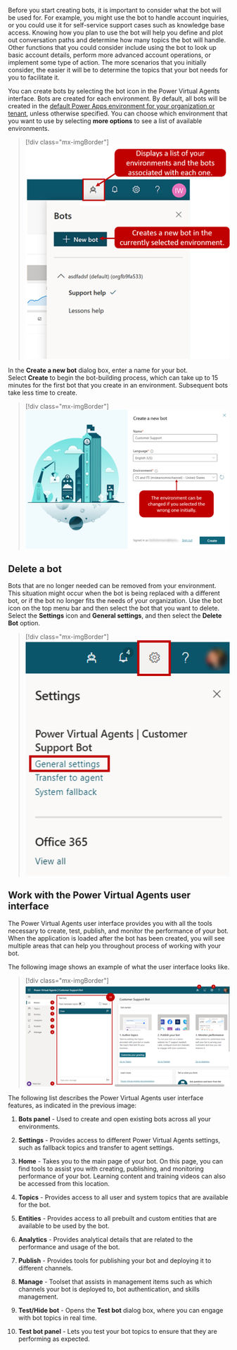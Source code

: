 Before you start creating bots, it is important to consider what the bot will be used for. For example, you might use the bot to handle account inquiries, or you could use it for self-service support cases such as knowledge base access. Knowing how you plan to use the bot will help you define and plot out conversation paths and determine how many topics the bot will handle. Other functions that you could consider include using the bot to look up basic account details, perform more advanced account operations, or implement some type of action. The more scenarios that you initially consider, the easier it will be to determine the topics that your bot needs for you to facilitate it.

You can create bots by selecting the bot icon in the Power Virtual Agents interface. Bots are created for each environment. By default, all bots will be created in the [default Power Apps environment for your organization or tenant](https://docs.microsoft.com/power-virtual-agents/environments-first-run-experience/?azure-portal=true), unless otherwise specified. You can choose which environment that you want to use by selecting **more options** to see a list of available environments.

> [!div class="mx-imgBorder"]
> [![New bot button and environment and bot association](../media/power-virtual-agents-3-1-ssm.png)](../media/power-virtual-agents-3-1-ssm.png#lightbox)

In the **Create a new bot** dialog box, enter a name for your bot. Select **Create** to begin the bot-building process, which can take up to 15 minutes for the first bot that you create in an environment. Subsequent bots take less time to create.

> [!div class="mx-imgBorder"]
> [![Screenshot of change environment for new bot creation.](../media/power-virtual-agents-3-3-ssm.png)](../media/power-virtual-agents-3-3-ssm.png#lightbox)

## Delete a bot

Bots that are no longer needed can be removed from your environment. This situation might occur when the bot is being replaced with a different bot, or if the bot no longer fits the needs of your organization. Use the bot icon on the top menu bar and then select the bot that you want to delete. Select the **Settings** icon and **General settings**, and then select the **Delete Bot** option.

> [!div class="mx-imgBorder"]
> [![Screenshot of general settings for deleting a bot.](../media/power-virtual-agents-3-2-ssm.png)](../media/power-virtual-agents-3-2-ssm.png#lightbox)

## Work with the Power Virtual Agents user interface

The Power Virtual Agents user interface provides you with all the tools necessary to create, test, publish, and monitor the performance of your bot. When the application is loaded after the bot has been created, you will see multiple areas that can help you throughout process of working with your bot.

The following image shows an example of what the user interface looks like.

> [!div class="mx-imgBorder"]
> [![Screenshot of user interface example process.](../media/power-virtual-agents-3-4-ssm.png)](../media/power-virtual-agents-3-4-ssm.png#lightbox)

The following list describes the Power Virtual Agents user interface features, as indicated in the previous image:

1.  **Bots panel** - Used to create and open existing bots across all your environments.

1.  **Settings** - Provides access to different Power Virtual Agents settings, such as fallback topics and transfer to agent settings.

1.  **Home** - Takes you to the main page of your bot. On this page, you can find tools to assist you with creating, publishing, and monitoring performance of your bot. Learning content and training videos can also be accessed from this location.

1.  **Topics** - Provides access to all user and system topics that are available for the bot.

1.  **Entities** - Provides access to all prebuilt and custom entities that are available to be used by the bot.

1.  **Analytics** - Provides analytical details that are related to the performance and usage of the bot.

1.  **Publish** - Provides tools for publishing your bot and deploying it to different channels.

1.  **Manage** - Toolset that assists in management items such as which channels your bot is deployed to, bot authentication, and skills management.

1.  **Test/Hide bot** - Opens the **Test bot** dialog box, where you can engage with bot topics in real time.

1. **Test bot panel** - Lets you test your bot topics to ensure that they are performing as expected.
